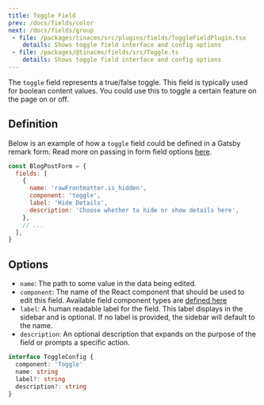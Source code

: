 ```yaml
---
title: Toggle Field
prev: /docs/fields/color
next: /docs/fields/group
 - file: /packages/tinacms/src/plugins/fields/ToggleFieldPlugin.tsx
    details: Shows toggle field interface and config options
 - file: /packages/@tinacms/fields/src/Toggle.ts
    details: Shows toggle field interface and config options
---
```


The `toggle` field represents a true/false toggle. This field is typically used for boolean content values. You could use this to toggle a certain feature on the page on or off.

## Definition

Below is an example of how a `toggle` field could be defined in a Gatsby remark form. Read more on passing in form field options [here](/docs/gatsby/markdown#customizing-remark-forms).

```javascript
const BlogPostForm = {
  fields: [
    {
      name: 'rawFrontmatter.is_hidden',
      component: 'toggle',
      label: 'Hide Details',
      description: 'Choose whether to hide or show details here',
    },
    // ...
  ],
}
```

## Options

 - `name`: The path to some value in the data being edited.
 - `component`: The name of the React component that should be used to edit this field. Available field component types are [defined here](/docs/concepts/fields#field-types)
 - `label`: A human readable label for the field. This label displays in the sidebar and is optional. If no label is provided, the sidebar will default to the name.
 - `description`: An optional description that expands on the purpose of the field or prompts a specific action.

```typescript
interface ToggleConfig {
  component: 'Toggle'
  name: string
  label?: string
  description?: string
}
```
